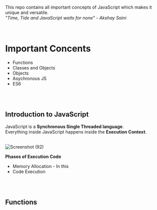 This repo contains all important concepts of JavaScript which makes it unique and versatile.<br>
*"Time, Tide and JavaScript waits for none" - Akshay Saini*
<br><br><br>

# Important Concents

 * Functions
 * Classes and Objects 
 * Objects
 * Asychronous JS
 * ES6
 
 <br><br>

## Introduction to JavaScript

JavaScript is a **Synchronous Single Threaded language**. <br>
Everything inside JavaScript happens inside the **Execution Context**. <br>
<br>

![Screenshot (92)](https://user-images.githubusercontent.com/83531337/161437117-85c3f422-95bb-44fa-9804-cdf26b0c67f9.png)


**Phases of Execution Code**
* Memory Allocation - In this 
* Code Execution 

<br><br>


## Functions


